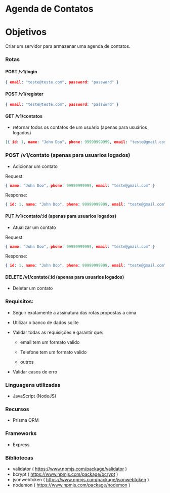 ﻿# Agenda de Contatos
# Objetivos

Criar um servidor para armazenar uma agenda de contatos.
### Rotas
#### POST /v1/login
```json
{ email: "teste@teste.com", password: "password" }
```
#### POST /v1/register
```json
{ email: "teste@teste.com", password: "password" }
```
#### GET /v1/contatos

- retornar todos os contatos de um usuário (apenas para usuários logados)
```json
[{ id: 1, name: "John Doo", phone: 99999999999, email: "teste@gmail.com" }]
```

### POST /v1/contato (apenas para usuarios logados)

- Adicionar um contato

Request:
```json
{ name: "John Doo", phone: 99999999999, email: "teste@gmail.com" }
```

Response:
```json
{ id: 1, name: "John Doo", phone: 99999999999, email: "teste@gmail.com" }
```

#### PUT /v1/contato/:id (apenas para usuarios logados)

- Atualizar um contato

Request:
```json
{ name: "John Doo", phone: 99999999999, email: "teste@gmail.com" }
```

Response:
```json
{ id: 1, name: "John Doo", phone: 99999999999, email: "teste@gmail.com" }
```

#### DELETE /v1/contato/:id (apenas para usuarios logados)

- Deletar um contato

### Requisitos:
- Seguir exatamente a assinatura das rotas propostas a cima

- Utilizar o banco de dados sqlite

- Validar todas as requisições e garantir que:

   - email tem um formato valido

   - Telefone tem um formato valido

   - outros

- Validar casos de erro

### Linguagens utilizadas
- JavaScript (NodeJS)

### Recursos
- Prisma ORM

### Frameworks
- Express

### Bibliotecas
- validator ( https://www.npmjs.com/package/validator )
- bcrypt ( https://www.npmjs.com/package/bcrypt )
- jsonwebtoken ( https://www.npmjs.com/package/jsonwebtoken )
- nodemon ( https://www.npmjs.com/package/nodemon )
